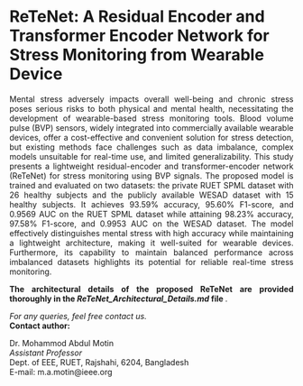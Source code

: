 <h1>ReTeNet: A Residual Encoder and Transformer Encoder Network for Stress Monitoring from Wearable Device</h1>
<p align="justify">
  Mental stress adversely impacts overall well-being and chronic stress poses serious risks to both physical and mental health, necessitating the development of wearable-based stress monitoring tools. Blood volume pulse (BVP) sensors, widely integrated into commercially available wearable devices, offer a cost-effective and convenient solution for stress detection, but existing methods face challenges such as data imbalance, complex models unsuitable for real-time use, and limited generalizability. This study presents a lightweight residual-encoder and transformer-encoder network (ReTeNet) for stress monitoring using BVP signals. The proposed model is trained and evaluated on two datasets: the private RUET SPML dataset with 26 healthy subjects and the publicly available WESAD dataset with 15 healthy subjects. It achieves 93.59% accuracy, 95.60% F1-score, and 0.9569 AUC on the RUET SPML dataset while attaining 98.23% accuracy, 97.58% F1-score, and 0.9953 AUC on the WESAD dataset. The model effectively distinguishes mental stress with high accuracy while maintaining a lightweight architecture, making it well-suited for wearable devices. Furthermore, its capability to maintain balanced performance across imbalanced datasets highlights its potential for reliable real-time stress monitoring.
</p>
<p align="justify">
  <strong> The architectural details of the proposed ReTeNet are provided thoroughly in the <i> ReTeNet_Architectural_Details.md </i> file </strong>.
</p>
<i>For any queries, feel free contact us.</i><br>
<b> Contact author:</b></br>
<p align="justify">
  Dr. Mohammod Abdul Motin<br>
  <i> Assistant Professor</i><br>
  Dept. of EEE, RUET, Rajshahi, 6204, Bangladesh <br>
  E-mail: m.a.motin@ieee.org
</p>
